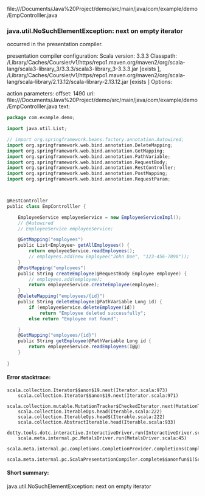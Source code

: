 file://<HOME>/Documents/Java%20Project/demo/src/main/java/com/example/demo/EmpControlller.java
### java.util.NoSuchElementException: next on empty iterator

occurred in the presentation compiler.

presentation compiler configuration:
Scala version: 3.3.3
Classpath:
<HOME>/Library/Caches/Coursier/v1/https/repo1.maven.org/maven2/org/scala-lang/scala3-library_3/3.3.3/scala3-library_3-3.3.3.jar [exists ], <HOME>/Library/Caches/Coursier/v1/https/repo1.maven.org/maven2/org/scala-lang/scala-library/2.13.12/scala-library-2.13.12.jar [exists ]
Options:



action parameters:
offset: 1490
uri: file://<HOME>/Documents/Java%20Project/demo/src/main/java/com/example/demo/EmpControlller.java
text:
```scala
package com.example.demo;

import java.util.List;

// import org.springframework.beans.factory.annotation.Autowired;
import org.springframework.web.bind.annotation.DeleteMapping;
import org.springframework.web.bind.annotation.GetMapping;
import org.springframework.web.bind.annotation.PathVariable;
import org.springframework.web.bind.annotation.RequestBody;
import org.springframework.web.bind.annotation.RestController;
import org.springframework.web.bind.annotation.PostMapping;
import org.springframework.web.bind.annotation.RequestParam;



@RestController
public class EmpControlller {

    EmployeeService employeeService = new EmployeeServiceImpl();
    // @Autowired
    // EmployeeService employeeService;

    @GetMapping("employees")
    public List<Employee> getAllEmployees() {
        return employeeService.readEmployees();
        // employees.add(new Employee("John Doe", "123-456-7890"));
    }
    @PostMapping("employees")
    public String createEmployee(@RequestBody Employee employee) {
        // employees.add(employee);
        return employeeService.createEmployee(employee);
    }
    @DeleteMapping("employees/{id}")
    public String deleteEmployee(@PathVariable Long id) {
        if (employeeService.deleteEmployee(id)) 
            return "Employee deleted successfully";
        else return "Employee not found"; 

    }
    @GetMapping("employees/{id}")
    public String getEmployee(@PathVariable Long id {
        return employeeService.readEmployees(I@@)
    }
    
}

```



#### Error stacktrace:

```
scala.collection.Iterator$$anon$19.next(Iterator.scala:973)
	scala.collection.Iterator$$anon$19.next(Iterator.scala:971)
	scala.collection.mutable.MutationTracker$CheckedIterator.next(MutationTracker.scala:76)
	scala.collection.IterableOps.head(Iterable.scala:222)
	scala.collection.IterableOps.head$(Iterable.scala:222)
	scala.collection.AbstractIterable.head(Iterable.scala:933)
	dotty.tools.dotc.interactive.InteractiveDriver.run(InteractiveDriver.scala:168)
	scala.meta.internal.pc.MetalsDriver.run(MetalsDriver.scala:45)
	scala.meta.internal.pc.completions.CompletionProvider.completions(CompletionProvider.scala:46)
	scala.meta.internal.pc.ScalaPresentationCompiler.complete$$anonfun$1(ScalaPresentationCompiler.scala:148)
```
#### Short summary: 

java.util.NoSuchElementException: next on empty iterator